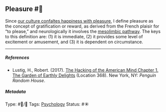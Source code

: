 ## Pleasure  #🧠

Since [our culture confaltes happiness with pleasure](Our%20culture%20confaltes%20happiness%20with%20pleasure.md), I define pleasure as the concept of gratification or reward, as derived from the French plaisir for “to please,” and neurologically it involves the [mesolimbic pathway](Mesolimbic%20pathway.md). The keys to this definition are: (1) it is immediate, (2) it provides some level of excitement or amusement, and (3) it is dependent on circumstance.

---

##### References

* Lustig, H., Robert. (2017). [The Hacking of the American Mind Chapter 1. The Garden of Earthly Delights](The%20Hacking%20of%20the%20American%20Mind%20Chapter%201.%20The%20Garden%20of%20Earthly%20Delights.md) (Location 368). New York, NY: *Penguin Random House*.

##### Metadata

Type: #🔵/🔵 
Tags: [Psychology](Psychology.md) 
Status: #☀️ 
